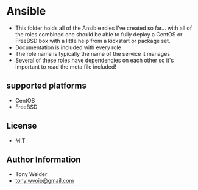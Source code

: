 # Ansible 

- This folder holds all of the Ansible roles I've created so far... with all of the roles combined one should be able to fully deploy a CentOS or FreeBSD box with a little help from a kickstart or package set. 
- Documentation is included with every role
- The role name is typically the name of the service it manages
- Several of these roles have dependencies on each other so it's important to read the meta file included!

## supported platforms

- CentOS
- FreeBSD

## License

- MIT

## Author Information

- Tony Welder
- tony.wvoip@gmail.com
